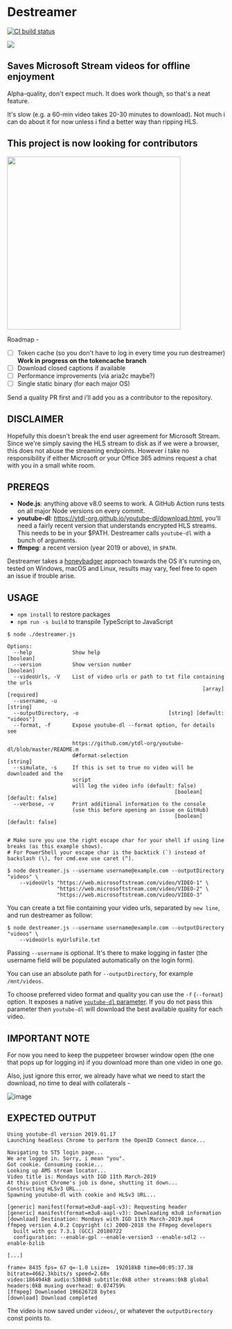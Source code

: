 # Destreamer

<a href="https://github.com/snobu/destreamer/actions">
  <img src="https://github.com/snobu/destreamer/workflows/Node%20CI/badge.svg" alt="CI build status" />
</a>

![](logo.png)

## Saves Microsoft Stream videos for offline enjoyment

Alpha-quality, don't expect much. It does work though, so that's a neat feature.

It's slow (e.g. a 60-min video takes 20-30 minutes to download). Not much i can do about it for now unless i find a better way than ripping HLS.

## This project is now looking for contributors
<img src="https://www.whitesourcesoftware.com/wp-content/uploads/2018/02/10-github-to-follow.jpg" width=400 />

Roadmap -
- [ ] Token cache (so you don't have to log in every time you run destreamer) **Work in progress on the tokencache branch**
- [ ] Download closed captions if available
- [ ] Performance improvements (via aria2c maybe?)
- [ ] Single static binary (for each major OS)

Send a quality PR first and i'll add you as a contributor to the repository.

## DISCLAIMER

Hopefully this doesn't break the end user agreement for Microsoft Stream. Since we're simply saving the HLS stream to disk as if we were a browser, this does not abuse the streaming endpoints. However i take no responsibility if either Microsoft or your Office 365 admins request a chat with you in a small white room.


## PREREQS

* **Node.js**: anything above v8.0 seems to work. A GitHub Action runs tests on all major Node versions on every commit.
* **youtube-dl**: https://ytdl-org.github.io/youtube-dl/download.html, you'll need a fairly recent version that understands encrypted HLS streams. This needs to be in your $PATH. Destreamer calls `youtube-dl` with a bunch of arguments.
* **ffmpeg**: a recent version (year 2019 or above), in `$PATH`.

Destreamer takes a [honeybadger](https://www.youtube.com/watch?v=4r7wHMg5Yjg) approach towards the OS it's running on, tested on Windows, macOS and Linux, results may vary, feel free to open an issue if trouble arise.

## USAGE

* `npm install` to restore packages
* `npm run -s build` to transpile TypeScript to JavaScript

```
$ node ./destreamer.js

Options:
  --help             Show help                                         [boolean]
  --version          Show version number                               [boolean]
  --videoUrls, -V    List of video urls or path to txt file containing the urls
                                                               [array] [required]
  --username, -u                                                       [string]
  --outputDirectory, -o                             [string] [default: "videos"]
  --format, -f       Expose youtube-dl --format option, for details see

                     https://github.com/ytdl-org/youtube-dl/blob/master/README.m
                     d#format-selection                                 [string]
  --simulate, -s     If this is set to true no video will be downloaded and the
                     script
                     will log the video info (default: false)
                                                      [boolean] [default: false]
  --verbose, -v      Print additional information to the console
                     (use this before opening an issue on GitHub)
                                                      [boolean] [default: false]


# Make sure you use the right escape char for your shell if using line breaks (as this example shows).
# For PowerShell your escape char is the backtick (`) instead of backslash (\), for cmd.exe use caret (^).

$ node destreamer.js --username username@example.com --outputDirectory "videos" \
    --videoUrls "https://web.microsoftstream.com/video/VIDEO-1" \
                "https://web.microsoftstream.com/video/VIDEO-2" \
                "https://web.microsoftstream.com/video/VIDEO-3"
```

You can create a txt file containing your video urls, separated by `new line`, and run destreamer as follow:
```
$ node destreamer.js --username username@example.com --outputDirectory "videos" \
    --videoUrls myUrlsFile.txt
```

Passing `--username` is optional. It's there to make logging in faster (the username field will be populated automatically on the login form).

You can use an absolute path for `--outputDirectory`, for example `/mnt/videos`.

To choose preferred video format and quality you can use the `-f` (`--format`) option. It exposes a native [`youtube-dl` parameter][4].
If you do not pass this parameter then `youtube-dl` will download the best available quality for each video.

## IMPORTANT NOTE
For now you need to keep the puppeteer browser window open (the one that pops up for logging in) if you download more than one video in one go.

Also, just ignore this error, we already have what we need to start the download, no time to deal with collaterals -

![image](https://user-images.githubusercontent.com/6472374/77905069-4c585000-728e-11ea-914e-26f1ce5e595b.png)


## EXPECTED OUTPUT

```
Using youtube-dl version 2019.01.17
Launching headless Chrome to perform the OpenID Connect dance...

Navigating to STS login page...
We are logged in. Sorry, i mean "you".
Got cookie. Consuming cookie...
Looking up AMS stream locator...
Video title is: Mondays with IGD 11th March-2019
At this point Chrome's job is done, shutting it down...
Constructing HLSv3 URL...
Spawning youtube-dl with cookie and HLSv3 URL...

[generic] manifest(format=m3u8-aapl-v3): Requesting header
[generic] manifest(format=m3u8-aapl-v3): Downloading m3u8 information
[download] Destination: Mondays with IGD 11th March-2019.mp4
ffmpeg version 4.0.2 Copyright (c) 2000-2018 the FFmpeg developers
  built with gcc 7.3.1 (GCC) 20180722
  configuration: --enable-gpl --enable-version3 --enable-sdl2 --enable-bzlib

[...]

frame= 8435 fps= 67 q=-1.0 Lsize=  192018kB time=00:05:37.38 bitrate=4662.3kbits/s speed=2.68x
video:186494kB audio:5380kB subtitle:0kB other streams:0kB global headers:0kB muxing overhead: 0.074759%
[ffmpeg] Downloaded 196626728 bytes
[download] Download completed
```

The video is now saved under `videos/`, or whatever the `outputDirectory` const points to.



[4]: https://github.com/ytdl-org/youtube-dl/blob/master/README.md#format-selection
